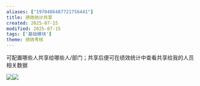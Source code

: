 ```yaml
---
aliases: ["1970486487721756441"]
title: 绩效统计共享
created: 2025-07-15
modified: 2025-07-15
tags: ['基础模块']
theme: 绩效考核
---
```


可配置哪些人共享给哪些人/部门；共享后便可在绩效统计中查看共享给我的人员相关数据

![](d37316530ad3908c5bdafc2b506c3562.jpg)![](https://myhelpdoc.oss-cn-heyuan.aliyuncs.com/mdimages/da63abbca96b81abe2d0ebd7c8748a74.jpg)
